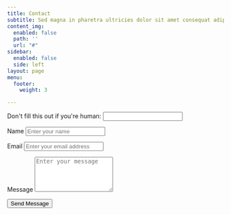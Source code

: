```yaml
---
title: Contact
subtitle: Sed magna in pharetra ultricies dolor sit amet consequat adipiscing lorem.
content_img:
  enabled: false
  path: ''
  url: "#"
sidebar:
  enabled: false
  side: left
layout: page
menu:
  footer:
    weight: 3

---
```

  <form name="contactForm" method="POST" netlify-honeypot="bot-field" data-netlify="true" id="contact-form"
  class="contact-form">
  <p class="screen-reader-text">
    <label>Don't fill this out if you're human: <input name="bot-field" /></label>
  </p>
  <p class="form-row">
    <label class="form-label" for="contact-user-name">Name</label>
    <input type="text" name="name" id="contact-user-name" class="form-input" placeholder="Enter your name">
    <span class="input-focus" aria-hidden="true"></span>
  </p>
  <p class="form-row">
    <label class="form-label" for="contact-user-email">Email</label>
    <input type="email" name="email" id="contact-user-email" class="form-input" placeholder="Enter your email address">
    <span class="input-focus" aria-hidden="true"></span>
  </p>
  <p class="form-row">
    <label class="form-label" for="contact-message">Message</label>
    <textarea name="message" id="contact-message" class="form-textarea" rows="5" placeholder="Enter your message"></textarea>
    <span class="input-focus" aria-hidden="true"></span>
  </p>
  <input type="hidden" name="form-name" value="contactForm" />
  <p class="form-row form-submit">
    <button type="submit" class="button">Send Message</button>
  </p>
</form><!-- .contact-form -->